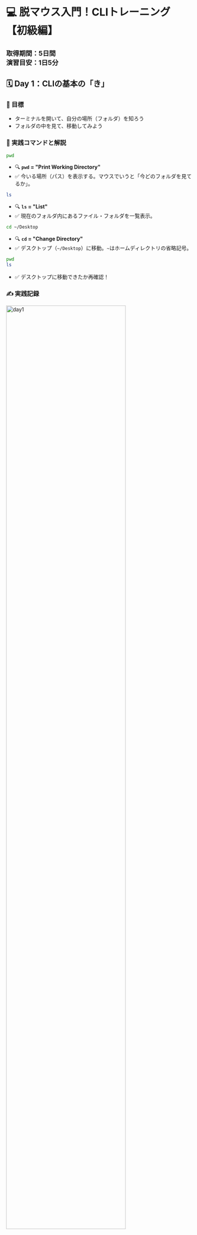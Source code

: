 # 💻 脱マウス入門！CLIトレーニング  【初級編】
<small>取得期間：5日間　<br>
演習目安：1日5分</small>
---

## 🗓 Day 1：CLIの基本の「き」

### 📌 目標
- ターミナルを開いて、自分の場所（フォルダ）を知ろう
- フォルダの中を見て、移動してみよう

### 🧪 実践コマンドと解説

```bash
pwd
```
- 🔍 **`pwd` = "Print Working Directory"**
- ✅ 今いる場所（パス）を表示する。マウスでいうと「今どのフォルダを見てるか」。

```bash
ls
```
- 🔍 **`ls` = "List"**
- ✅ 現在のフォルダ内にあるファイル・フォルダを一覧表示。

```bash
cd ~/Desktop
```
- 🔍 **`cd` = "Change Directory"**
- ✅ デスクトップ（`~/Desktop`）に移動。`~`はホームディレクトリの省略記号。

```bash
pwd
ls
```
- ✅ デスクトップに移動できたか再確認！

### ✍️ 実践記録

<img src="images/day1.png" alt="day1" width="80%"> 
<br>

**メモ**: <br>
・bquote> 状態:
入力待ち状態（マルチラインモード）でターミナルが迷子。タグの閉じ忘れやエラー文字の入力等が原因になることがい多い。
bquote> 状態になったら：
Ctrl + C を押してリセット！（一番安全）

<br>
2025/7/26
<br><br><br>

## 🗓 Day 2：ファイルとフォルダを「作る」

### 📌 目標
- フォルダやファイルをコマンドで作れるようになる

### 🧪 実践コマンドと解説

```bash
# リポジトリ直下にディレクトリ作成
mkdir cli_day2
# practice/CLI/cli_day2を作成（親ディレクトリがない場合は同時作成）
mkdir -p "practice/CLI/脱マウス初級編/cli_day2"
```
- 🔍 **`mkdir` = "Make Directory"**
- ✅ 「cli_day2」という名前のフォルダを作成

```bash
# リポジトリ直下の任意ファイルに移動
cd cli_day2
# 任意のディレクトリ内ファイルに移動/日本語を含むパスには必ずクォートを付ける
cd "practice/CLI/脱マウス初級編/cli_day2"

```
- ✅ 作ったフォルダに移動

```bash
touch hello.txt
```
- 🔍 **`touch` = 空のファイルを作るコマンド**
- ✅ `hello.txt` という空のテキストファイルを作成

```bash
echo "CLIはじめました" > hello.txt
```
- 🔍 **`echo` = 文字列を表示（出力）するコマンド**
- ✅ `>`でファイルに書き込み。上書き保存される。

```bash
cat hello.txt
```
- 🔍 **`cat` = "concatenate"（つなげる）の略**
- ✅ ファイルの中身を表示（読み取り専用）

### ✍️ 実践記録


<div style="display: flex; gap: 10px;">
<img src="images/day2_1.png" alt="day2_1" width="30%">
<img src="images/day2_2.png" alt="day2_2" width="30%">
<img src="images/day2_3.png" alt="day2_3" width="30%">
</div>
<br>

**メモ**: <br>
・コマンドとファイル名の区切り等は半角スペースを空ける<br>
・日本語を含むパスには必ずクォートを付ける<br>
・ルート直下にファイルを置いた後に、同ファイル名で違うディレクトリに作ったらターミナルが混乱してエラー。削除してから実行してもエラー。一度リセットするが吉。紛らわしいことはしない方が吉。<br>
・Ctrl+Cはターミナルの状態はリセットしない<br>

[エラー内容と解決方法]（../../study_errors/## CLI同名ディレクトリ混乱エラー）

<br>
2025/7/27
<br><br><br>
---

## 🗓 Day 3：ファイルの名前変更・コピー・削除

### 📌 目標
- 基本的なファイル操作をマウスなしで行う

### 🧪 実践コマンドと解説

```bash
mv hello.txt intro.txt
```
- 🔍 **`mv` = "Move"（移動）**
- ✅ ファイル名の変更にも使える。ここではリネーム。

```bash
cp intro.txt intro_copy.txt
```
- 🔍 **`cp` = "Copy"**
- ✅ ファイルをコピーして、複製を作る

```bash
rm intro_copy.txt
```
- 🔍 **`rm` = "Remove"**
- ⚠️ 完全削除。ゴミ箱はなし！慎重に。

```bash
ls
```
- ✅ ファイルがどう変化したか確認

### ✍️ 実践記録

<div style="display: flex; gap: 15px;">
<img src="images/day3_1.png" alt="day3_1" width="48%">
<img src="images/day3_2.png" alt="day3_2" width="48%">
</div>
<br>

**一言メモ**: <br>
・**Tab補完**がとても便利！ファイル名やディレクトリ名の途中まで入力してTabキーを押すと、自動で補完してくれる<br>
・長いファイル名やパスを全部手入力する必要がなくなって、タイピングミスも防げる<br>
・特に日本語を含むパスでは、Tab補完を使うとクォートも自動でつけてくれるので便利<br>
・ファイル操作の基本（mv, cp, rm）をマスターすると、マウスでの右クリックメニューが不要になる<br>

<br>
2025/7/28
<br><br><br>
---

## 🗓 Day 4：パスの感覚を身につけよう

### 📌 目標
- パス（場所の指定）に慣れよう。マウス感覚を言語化！

### 🧪 実践コマンドと解説

```bash
cd ..
```
- 🔍 **`..` = 1つ上のフォルダ**
- ✅ 1階層上に戻る

```bash
cd ~/Desktop
```
- 🔍 **`~` = ホームディレクトリ**
- ✅ デスクトップへ一気に戻る「絶対パス」

```bash
cd cli_day2
cd ..
```
- ✅ これが「相対パス」。現在地からの距離感で移動する。

### ✍️ 実践記録
**スクリーンショット**: 

**一言メモ**: 
・`cd cli_day2`でエラーが出たときは、そのフォルダが現在地の直下にない証拠。`find`コマンドでフォルダの場所を探して、正しい相対パス（例：`cd practice/CLI/脱マウス初級編/cli_day2`）で移動する
・相対パスは`../`で上に戻ることもできるが、複雑になりがち。素直に現在地からの道筋を指定する方がシンプル

<br>
2025/7/28
<br><br><br>
---

## 🗓 Day 5：脱マウスを完成させる「小技集」

### 📌 目標
- マウスを使わずに高速操作できるショートカットを習得

### 🎹 小技集

| 操作               | 効果                         |
|--------------------|------------------------------|
| ↑ / ↓              | 入力履歴の呼び出し            |
| `Tab`キー           | コマンド・ファイル名の補完    |
| `Ctrl + C`         | 実行中のコマンドを止める      |
| `Ctrl + L`         | 画面をクリア（`clear`と同じ） |
| `Ctrl + A`         | カーソルを行頭に移動           |
| `Ctrl + E`         | カーソルを行末に移動           |

---

### 🎯 最終チャレンジ（仕上げ）

```bash
cd ~/Desktop
mkdir cli_final
cd cli_final
touch final.txt
echo "脱マウス達成！" > final.txt
cat final.txt
```

### ✍️ 実践記録
**スクリーンショット**: 

**一言メモ**: 

---

## 🎉 お疲れさま！

これであなたはターミナルで移動・作成・削除・表示・編集の**基本5技**をマスター！  
GUIに頼らず、**キーボードだけで作業できる強いエンジニアの土台**ができました💪

---
